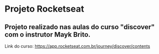 # Projeto Rocketseat

## Projeto realizado nas aulas do curso "discover" com o instrutor Mayk Brito.

Link do curso: https://app.rocketseat.com.br/journey/discover/contents
